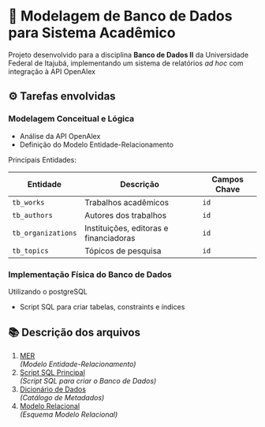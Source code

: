 # 🔗 Modelagem de Banco de Dados para Sistema Acadêmico
Projeto desenvolvido para a disciplina **Banco de Dados II** da Universidade Federal de Itajubá, implementando um sistema de relatórios *ad hoc* com integração à API OpenAlex

## ⚙️ Tarefas envolvidas

### Modelagem Conceitual e Lógica
- Análise da API OpenAlex  
- Definição do Modelo Entidade-Relacionamento  

Principais Entidades:  
  
| Entidade          | Descrição                                 | Campos Chave |
|-------------------|-------------------------------------------|--------------|
| `tb_works`        | Trabalhos acadêmicos                      | `id`         |
| `tb_authors`      | Autores dos trabalhos                     | `id`         |
| `tb_organizations`| Instituições, editoras e financiadoras    | `id`         |
| `tb_topics`       | Tópicos de pesquisa                       | `id`         |

### Implementação Física do Banco de Dados
Utilizando o postgreSQL  
- Script SQL para criar tabelas, constraints e índices  

## 📚 Descrição dos arquivos
1. [MER](./modelagem/entidade_relacionamento.pdf)  
   *(Modelo Entidade-Relacionamento)*  
2. [Script SQL Principal](./modelagem/modelagem_fisica.sql)  
   *(Script SQL para criar o Banco de Dados)*  
3. [Dicionário de Dados](./modelagem/dicionario_dados.md)  
   *(Catálogo de Metadados)*  
4. [Modelo Relacional](./modelagem/modelo_relacional.md)  
   *(Esquema Modelo Relacional)*  
